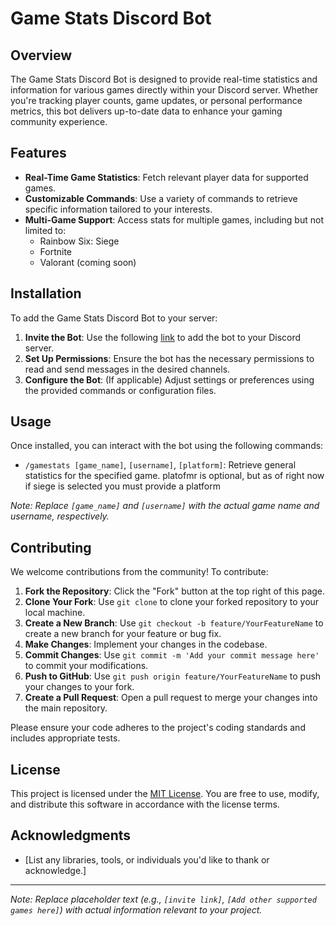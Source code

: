 # Game Stats Discord Bot

## Overview

The Game Stats Discord Bot is designed to provide real-time statistics and information for various games directly within your Discord server. Whether you're tracking player counts, game updates, or personal performance metrics, this bot delivers up-to-date data to enhance your gaming community experience.

## Features

- **Real-Time Game Statistics**: Fetch relevant player data for supported games.
- **Customizable Commands**: Use a variety of commands to retrieve specific information tailored to your interests.
- **Multi-Game Support**: Access stats for multiple games, including but not limited to:
  - Rainbow Six: Siege
  - Fortnite
  - Valorant (coming soon)


## Installation

To add the Game Stats Discord Bot to your server:

1. **Invite the Bot**: Use the following [link](https://discord.com/oauth2/authorize?client_id=1329283157132050432&permissions=2147552256&integration_type=0&scope=bot) to add the bot to your Discord server.
2. **Set Up Permissions**: Ensure the bot has the necessary permissions to read and send messages in the desired channels.
3. **Configure the Bot**: (If applicable) Adjust settings or preferences using the provided commands or configuration files.

## Usage

Once installed, you can interact with the bot using the following commands:

- `/gamestats [game_name]`, `[username]`, `[platform]`: Retrieve general statistics for the specified game. platofmr is optional, but as of right now if siege is selected you must provide a platform


*Note: Replace `[game_name]` and `[username]` with the actual game name and username, respectively.*


## Contributing

We welcome contributions from the community! To contribute:

1. **Fork the Repository**: Click the "Fork" button at the top right of this page.
2. **Clone Your Fork**: Use `git clone` to clone your forked repository to your local machine.
3. **Create a New Branch**: Use `git checkout -b feature/YourFeatureName` to create a new branch for your feature or bug fix.
4. **Make Changes**: Implement your changes in the codebase.
5. **Commit Changes**: Use `git commit -m 'Add your commit message here'` to commit your modifications.
6. **Push to GitHub**: Use `git push origin feature/YourFeatureName` to push your changes to your fork.
7. **Create a Pull Request**: Open a pull request to merge your changes into the main repository.

Please ensure your code adheres to the project's coding standards and includes appropriate tests.

## License

This project is licensed under the [MIT License](LICENSE). You are free to use, modify, and distribute this software in accordance with the license terms.

## Acknowledgments

- [List any libraries, tools, or individuals you'd like to thank or acknowledge.]

---

*Note: Replace placeholder text (e.g., `[invite link]`, `[Add other supported games here]`) with actual information relevant to your project.*
